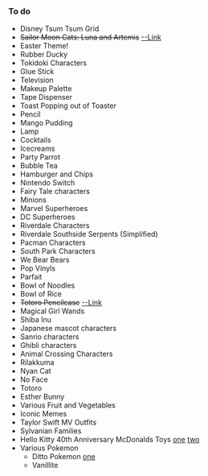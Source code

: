### To do

* Disney Tsum Tsum Grid
* ~~Sailor Moon Cats: Luna and Artemis~~ [--Link](https://nychinn.github.io/css-images/artemis-luna/)
* Easter Theme!
* Rubber Ducky
* Tokidoki Characters
* Glue Stick
* Television
* Makeup Palette
* Tape Dispenser
* Toast Popping out of Toaster
* Pencil
* Mango Pudding
* Lamp
* Cocktails
* Icecreams
* Party Parrot
* Bubble Tea
* Hamburger and Chips
* Nintendo Switch
* Fairy Tale characters
* Minions
* Marvel Superheroes
* DC Superheroes
* Riverdale Characters
* Riverdale Southside Serpents (Simplified)
* Pacman Characters
* South Park Characters
* We Bear Bears
* Pop Vinyls
* Parfait
* Bowl of Noodles
* Bowl of Rice
* ~~Totoro Pencilcase~~ [--Link](https://nychinn.github.io/css-images/totoro-pencilcase/)
* Magical Girl Wands
* Shiba Inu
* Japanese mascot characters
* Sanrio characters
* Ghibli characters
* Animal Crossing Characters
* Rilakkuma
* Nyan Cat
* No Face
* Totoro
* Esther Bunny
* Various Fruit and Vegetables
* Iconic Memes
* Taylor Swift MV Outfits
* Sylvanian Families
* Hello Kitty 40th Anniversary McDonalds Toys [one](http://www.followkitty.com/toy/singapore-mcdonalds-launched-hello-kitty-bubbly-world-40th-anniversary-set/) [two](http://www.nextstophongkong.com/hong-kong-mcdonalds-hello-kitty-sanrio-bubbly-day/)
* Various Pokemon
	* Ditto Pokemon [one](https://nintendosoup.com/transform-ditto-getting-new-lineup-pokemon-center-original-plushies/)
	* Vanillite
